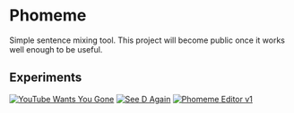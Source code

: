 # Phomeme
Simple sentence mixing tool.
This project will become public once it works well enough to be useful.

## Experiments
[![YouTube Wants You Gone](https://img.youtube.com/vi/B6BDVJbobwY/mqdefault.jpg)](https://youtu.be/B6BDVJbobwY)
[![See D Again](https://img.youtube.com/vi/MHPQJgmPjko/mqdefault.jpg)](https://youtu.be/MHPQJgmPjko)
[![Phomeme Editor v1](https://img.youtube.com/vi/O1LLjuypkrg/mqdefault.jpg)](https://youtu.be/O1LLjuypkrg)
